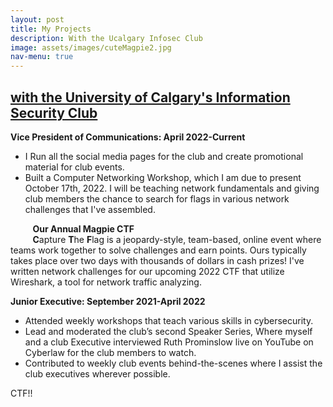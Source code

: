 ```yaml
---
layout: post
title: My Projects
description: With the Ucalgary Infosec Club
image: assets/images/cuteMagpie2.jpg
nav-menu: true
---
```

<h2><u> with the University of Calgary's Information Security Club</u></h2>
<strong> Vice President of Communications: April 2022-Current </strong><br> 
<ul>
  <li>I Run all the social media pages for the club and create promotional material for club events. </li>
<li> Built a Computer Networking Workshop, which I am due to present October 17th, 2022. I will be teaching network fundamentals and giving club members the chance to search for flags in various network challenges that I've assembled. </li> 
</ul>
&nbsp;&nbsp;&nbsp;&nbsp;&nbsp;&nbsp;&nbsp;&nbsp; <b>Our Annual Magpie CTF</b> <br> 
&nbsp;&nbsp;&nbsp;&nbsp;&nbsp;&nbsp;&nbsp;&nbsp; <b>C</b>apture <b>T</b>he <b>F</b>lag is a jeopardy-style, team-based, online event where teams work together to solve challenges and earn points. Ours typically takes place over two days with thousands of dollars in cash prizes! I've written network challenges for our upcoming 2022 CTF that utilize Wireshark, a tool for network traffic analyzing.   

<img src="{% link assets/images/magpieBlack.jpg %}" alt="" data-position="center center" />

<strong> Junior Executive: September 2021-April 2022 </strong> <br> 
<ul>
  <li> Attended weekly workshops that teach various skills in cybersecurity. </li>
<li> Lead and moderated the club’s second Speaker Series, Where myself and a club Executive interviewed Ruth Prominslow live on YouTube on Cyberlaw for the club members to watch. </li> 
<li> Contributed to weekly club events behind-the-scenes where I assist the club executives wherever possible. </li> 
</ul>
CTF!!
